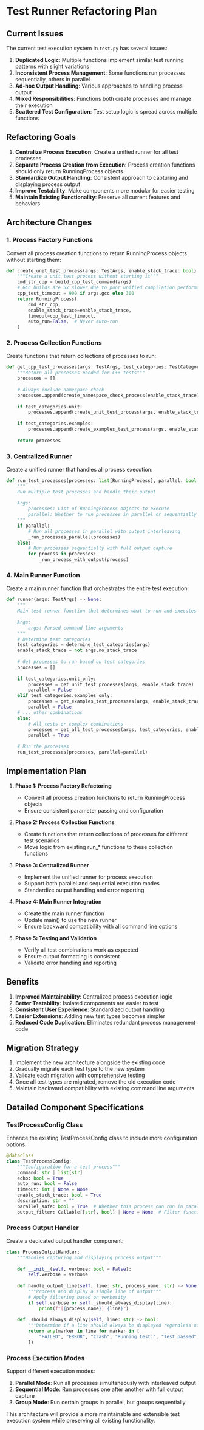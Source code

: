 # Test Runner Refactoring Plan

## Current Issues

The current test execution system in `test.py` has several issues:

1. **Duplicated Logic**: Multiple functions implement similar test running patterns with slight variations
2. **Inconsistent Process Management**: Some functions run processes sequentially, others in parallel
3. **Ad-hoc Output Handling**: Various approaches to handling process output
4. **Mixed Responsibilities**: Functions both create processes and manage their execution
5. **Scattered Test Configuration**: Test setup logic is spread across multiple functions

## Refactoring Goals

1. **Centralize Process Execution**: Create a unified runner for all test processes
2. **Separate Process Creation from Execution**: Process creation functions should only return RunningProcess objects
3. **Standardize Output Handling**: Consistent approach to capturing and displaying process output
4. **Improve Testability**: Make components more modular for easier testing
5. **Maintain Existing Functionality**: Preserve all current features and behaviors

## Architecture Changes

### 1. Process Factory Functions

Convert all process creation functions to return RunningProcess objects without starting them:

```python
def create_unit_test_process(args: TestArgs, enable_stack_trace: bool) -> RunningProcess:
    """Create a unit test process without starting it"""
    cmd_str_cpp = build_cpp_test_command(args)
    # GCC builds are 5x slower due to poor unified compilation performance
    cpp_test_timeout = 900 if args.gcc else 300
    return RunningProcess(
        cmd_str_cpp,
        enable_stack_trace=enable_stack_trace,
        timeout=cpp_test_timeout,
        auto_run=False,  # Never auto-run
    )
```

### 2. Process Collection Functions

Create functions that return collections of processes to run:

```python
def get_cpp_test_processes(args: TestArgs, test_categories: TestCategories, enable_stack_trace: bool) -> list[RunningProcess]:
    """Return all processes needed for C++ tests"""
    processes = []
    
    # Always include namespace check
    processes.append(create_namespace_check_process(enable_stack_trace))
    
    if test_categories.unit:
        processes.append(create_unit_test_process(args, enable_stack_trace))
        
    if test_categories.examples:
        processes.append(create_examples_test_process(args, enable_stack_trace))
        
    return processes
```

### 3. Centralized Runner

Create a unified runner that handles all process execution:

```python
def run_test_processes(processes: list[RunningProcess], parallel: bool = True) -> None:
    """
    Run multiple test processes and handle their output
    
    Args:
        processes: List of RunningProcess objects to execute
        parallel: Whether to run processes in parallel or sequentially
    """
    if parallel:
        # Run all processes in parallel with output interleaving
        _run_processes_parallel(processes)
    else:
        # Run processes sequentially with full output capture
        for process in processes:
            _run_process_with_output(process)
```

### 4. Main Runner Function

Create a main runner function that orchestrates the entire test execution:

```python
def runner(args: TestArgs) -> None:
    """
    Main test runner function that determines what to run and executes tests
    
    Args:
        args: Parsed command line arguments
    """
    # Determine test categories
    test_categories = determine_test_categories(args)
    enable_stack_trace = not args.no_stack_trace
    
    # Get processes to run based on test categories
    processes = []
    
    if test_categories.unit_only:
        processes = get_unit_test_processes(args, enable_stack_trace)
        parallel = False
    elif test_categories.examples_only:
        processes = get_examples_test_processes(args, enable_stack_trace)
        parallel = False
    # ... other combinations
    else:
        # All tests or complex combinations
        processes = get_all_test_processes(args, test_categories, enable_stack_trace)
        parallel = True
    
    # Run the processes
    run_test_processes(processes, parallel=parallel)
```

## Implementation Plan

1. **Phase 1: Process Factory Refactoring**
   - Convert all process creation functions to return RunningProcess objects
   - Ensure consistent parameter passing and configuration

2. **Phase 2: Process Collection Functions**
   - Create functions that return collections of processes for different test scenarios
   - Move logic from existing run_* functions to these collection functions

3. **Phase 3: Centralized Runner**
   - Implement the unified runner for process execution
   - Support both parallel and sequential execution modes
   - Standardize output handling and error reporting

4. **Phase 4: Main Runner Integration**
   - Create the main runner function
   - Update main() to use the new runner
   - Ensure backward compatibility with all command line options

5. **Phase 5: Testing and Validation**
   - Verify all test combinations work as expected
   - Ensure output formatting is consistent
   - Validate error handling and reporting

## Benefits

1. **Improved Maintainability**: Centralized process execution logic
2. **Better Testability**: Isolated components are easier to test
3. **Consistent User Experience**: Standardized output handling
4. **Easier Extensions**: Adding new test types becomes simpler
5. **Reduced Code Duplication**: Eliminates redundant process management code

## Migration Strategy

1. Implement the new architecture alongside the existing code
2. Gradually migrate each test type to the new system
3. Validate each migration with comprehensive testing
4. Once all test types are migrated, remove the old execution code
5. Maintain backward compatibility with existing command line arguments

## Detailed Component Specifications

### TestProcessConfig Class

Enhance the existing TestProcessConfig class to include more configuration options:

```python
@dataclass
class TestProcessConfig:
    """Configuration for a test process"""
    command: str | list[str]
    echo: bool = True
    auto_run: bool = False
    timeout: int | None = None
    enable_stack_trace: bool = True
    description: str = ""
    parallel_safe: bool = True  # Whether this process can run in parallel with others
    output_filter: Callable[[str], bool] | None = None  # Filter function for output lines
```

### Process Output Handler

Create a dedicated output handler component:

```python
class ProcessOutputHandler:
    """Handles capturing and displaying process output"""
    
    def __init__(self, verbose: bool = False):
        self.verbose = verbose
        
    def handle_output_line(self, line: str, process_name: str) -> None:
        """Process and display a single line of output"""
        # Apply filtering based on verbosity
        if self.verbose or self._should_always_display(line):
            print(f"[{process_name}] {line}")
            
    def _should_always_display(self, line: str) -> bool:
        """Determine if a line should always be displayed regardless of verbosity"""
        return any(marker in line for marker in [
            "FAILED", "ERROR", "Crash", "Running test:", "Test passed", "Test FAILED"
        ])
```

### Process Execution Modes

Support different execution modes:

1. **Parallel Mode**: Run all processes simultaneously with interleaved output
2. **Sequential Mode**: Run processes one after another with full output capture
3. **Group Mode**: Run certain groups in parallel, but groups sequentially

This architecture will provide a more maintainable and extensible test execution system while preserving all existing functionality.
